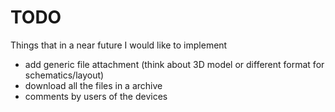 # TODO

Things that in a near future I would like to implement

 - add generic file attachment (think about 3D model or different format for schematics/layout)
 - download all the files in a archive
 - comments by users of the devices